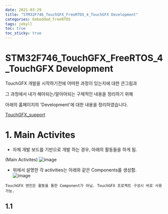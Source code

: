 ```yaml
---
date: 2021-03-29
title: "STM32F746_TouchGFX_FreeRTOS_4_TouchGFX Development"
categories: Embedded_FreeRTOS
tags: jekyll
toc: true  
toc_sticky: true 
---
```


STM32F746_TouchGFX_FreeRTOS_4_TouchGFX Development
=============

TouchGFX 개발을 시작하기전에 어떠한 과정이 있는지에 대한 큰그림과    

그 과정에서 내가 해야되는/알아야되는 구체적인 내용을 정리하기 위해    

아래의 홈페이지의 'Development'에 대한 내용을 정리하였습니다.

[TouchGFX_support](https://support.touchgfx.com/docs/basic-concepts/embedded-graphics)

# 1. Main Activites
* 자체 개발 보드를 기반으로 개발 하는 경우, 아래의 활동들을 하게 됨.   
  
(Main Activites)
![image](https://user-images.githubusercontent.com/79636864/112817366-512c2b80-90bd-11eb-830d-80f62d0d7f87.png)   

* 위에서 설명한 각 activities는 아래와 같은 Components를 생성함.   
![image](https://user-images.githubusercontent.com/79636864/112817502-791b8f00-90bd-11eb-94e2-d732b4ef968b.png)


```
TouchGFX 엔진은 활동을 통한 Component가 아님. TouchGFX 프로젝트 구성시 바로 사용 가능.
```   
 
## 1.1 
